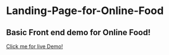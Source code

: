 # Landing-Page-for-Online-Food

## Basic Front end demo for Online Food!

<a href="https://pktherock.github.io/Landing-Page-for-Online-Food/">Click me for live Demo!<a>
